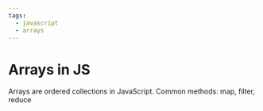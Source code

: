 ```yaml
---
tags:
  - javascript
  - arrays
---
```


# Arrays in JS

Arrays are ordered collections in JavaScript.
Common methods: map, filter, reduce
